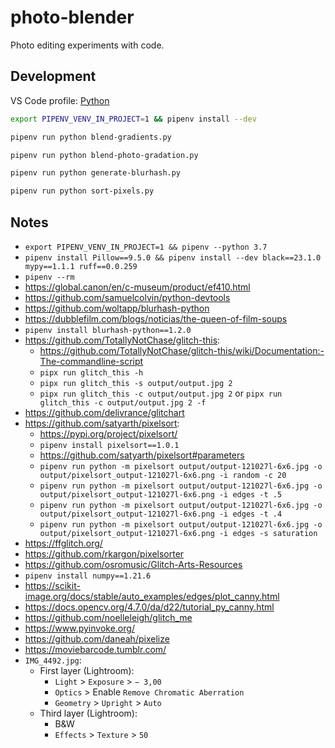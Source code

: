 # photo-blender

Photo editing experiments with code.

## Development

VS Code profile: [Python](https://github.com/joaopalmeiro/vscode-profiles/tree/main/Python)

```bash
export PIPENV_VENV_IN_PROJECT=1 && pipenv install --dev
```

```bash
pipenv run python blend-gradients.py
```

```bash
pipenv run python blend-photo-gradation.py
```

```bash
pipenv run python generate-blurhash.py
```

```bash
pipenv run python sort-pixels.py
```

## Notes

- `export PIPENV_VENV_IN_PROJECT=1 && pipenv --python 3.7`
- `pipenv install Pillow==9.5.0 && pipenv install --dev black==23.1.0 mypy==1.1.1 ruff==0.0.259`
- `pipenv --rm`
- https://global.canon/en/c-museum/product/ef410.html
- https://github.com/samuelcolvin/python-devtools
- https://github.com/woltapp/blurhash-python
- https://dubblefilm.com/blogs/noticias/the-queen-of-film-soups
- `pipenv install blurhash-python==1.2.0`
- https://github.com/TotallyNotChase/glitch-this:
  - https://github.com/TotallyNotChase/glitch-this/wiki/Documentation:-The-commandline-script
  - `pipx run glitch_this -h`
  - `pipx run glitch_this -s output/output.jpg 2`
  - `pipx run glitch_this -c output/output.jpg 2` or `pipx run glitch_this -c output/output.jpg 2 -f`
- https://github.com/delivrance/glitchart
- https://github.com/satyarth/pixelsort:
  - https://pypi.org/project/pixelsort/
  - `pipenv install pixelsort==1.0.1`
  - https://github.com/satyarth/pixelsort#parameters
  - `pipenv run python -m pixelsort output/output-121027l-6x6.jpg -o output/pixelsort_output-121027l-6x6.png -i random -c 20`
  - `pipenv run python -m pixelsort output/output-121027l-6x6.jpg -o output/pixelsort_output-121027l-6x6.png -i edges -t .5`
  - `pipenv run python -m pixelsort output/output-121027l-6x6.jpg -o output/pixelsort_output-121027l-6x6.png -i edges -t .4`
  - `pipenv run python -m pixelsort output/output-121027l-6x6.jpg -o output/pixelsort_output-121027l-6x6.png -i edges -s saturation`
- https://ffglitch.org/
- https://github.com/rkargon/pixelsorter
- https://github.com/osromusic/Glitch-Arts-Resources
- `pipenv install numpy==1.21.6`
- https://scikit-image.org/docs/stable/auto_examples/edges/plot_canny.html
- https://docs.opencv.org/4.7.0/da/d22/tutorial_py_canny.html
- https://github.com/noelleleigh/glitch_me
- https://www.pyinvoke.org/
- https://github.com/daneah/pixelize
- https://moviebarcode.tumblr.com/
- `IMG_4492.jpg`:
  - First layer (Lightroom):
    - `Light` > `Exposure` > `− 3,00`
    - `Optics` > Enable `Remove Chromatic Aberration`
    - `Geometry` > `Upright` > `Auto`
  - Third layer (Lightroom):
    - B&W
    - `Effects` > `Texture` > `50`
